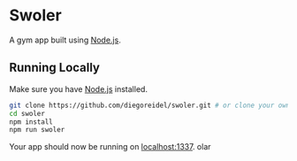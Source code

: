 # Swoler

A gym app built using [Node.js](https://nodejs.org/).

## Running Locally

Make sure you have [Node.js](http://nodejs.org/) installed.

```sh
git clone https://github.com/diegoreidel/swoler.git # or clone your own fork
cd swoler
npm install
npm run swoler
```

Your app should now be running on [localhost:1337](http://localhost:1337/).
olar
